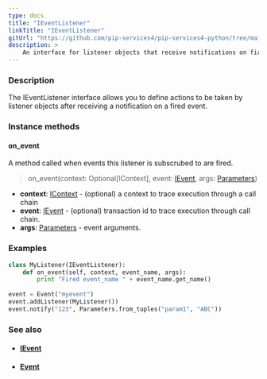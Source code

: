 ```yaml
---
type: docs
title: "IEventListener"
linkTitle: "IEventListener"
gitUrl: "https://github.com/pip-services4/pip-services4-python/tree/main/pip-services4-rpc-python"
description: > 
    An interface for listener objects that receive notifications on fired events.
---
```


### Description

The IEventListener interface allows you to define actions to be taken by listener objects after receiving a notification on a fired event.

### Instance methods

#### on_event
A method called when events this listener is subscrubed to are fired.

> on_event(context: Optional[IContext], event: [IEvent](../ievent), args: [Parameters](../../../components/exec/parameters))

- **context**: [IContext](../../../components/context/icontext) - (optional) a context to trace execution through a call chain
- **event**: [IEvent](../ievent) - (optional) transaction id to trace execution through call chain.
- **args**: [Parameters](../../../components/exec/parameters) - event arguments.

### Examples

```python
class MyListener(IEventListener):
    def on_event(self, context, event_name, args):
        print "Fired event_name " + event_name.get_name()
     
event = Event("myevent")
event.addListener(MyListener())
event.notify("123", Parameters.from_tuples("param1", "ABC"))
```

### See also
- #### [IEvent](../ievent)
- #### [Event](../event)
